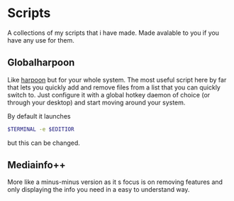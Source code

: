 
# Scripts

A collections of my scripts that i have made. Made avalable to you if you have any use for them.

## Globalharpoon

Like [harpoon](https://github.com/ThePrimeagen/harpoon) but for your whole system. The most useful
script here by far that lets you quickly add and remove files from a list that you can quickly
switch to. Just configure it with a global hotkey daemon of choice (or through your desktop) and 
start moving around your system. 

By default it launches 
```bash
$TERMINAL -e $EDITIOR
```
but this can be changed.


## Mediainfo++ 

More like a minus-minus version as it s focus is on removing features and only displaying the info you need in a easy to understand way.

